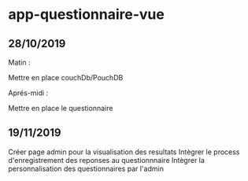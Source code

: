 # app-questionnaire-vue

## 28/10/2019

Matin :

Mettre en place couchDb/PouchDB

Aprés-midi :

Mettre en place le questionnaire

## 19/11/2019

Créer page admin pour la visualisation des resultats
Intègrer le process d'enregistrement des reponses au questionnnaire
Intègrer la personnalisation des questionnaires par l'admin


